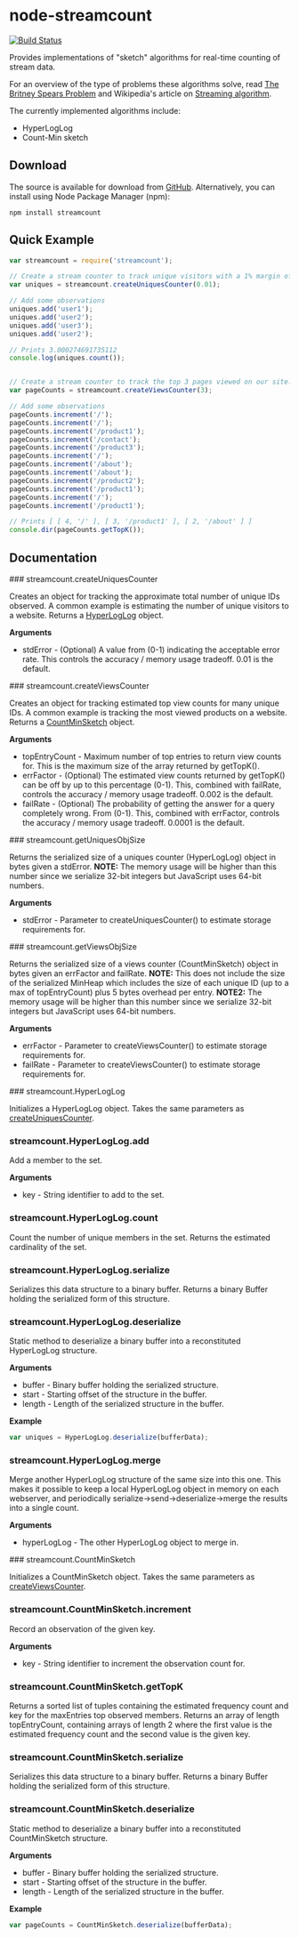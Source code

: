 # node-streamcount

[![Build Status](https://travis-ci.org/jhurliman/node-streamcount.png)](https://travis-ci.org/jhurliman/node-streamcount)

Provides implementations of "sketch" algorithms for real-time counting of
stream data.

For an overview of the type of problems these algorithms solve, read
[The Britney Spears Problem](http://www.americanscientist.org/issues/pub/the-britney-spears-problem)
and Wikipedia's article on [Streaming algorithm](http://en.wikipedia.org/wiki/Streaming_algorithm).

The currently implemented algorithms include:

* HyperLogLog
* Count-Min sketch

## Download

The source is available for download from
[GitHub](http://github.com/jhurliman/node-streamcount).
Alternatively, you can install using Node Package Manager (npm):

    npm install streamcount

## Quick Example

```js
var streamcount = require('streamcount');

// Create a stream counter to track unique visitors with a 1% margin of error.
var uniques = streamcount.createUniquesCounter(0.01);

// Add some observations
uniques.add('user1');
uniques.add('user2');
uniques.add('user3');
uniques.add('user2');

// Prints 3.000274691735112
console.log(uniques.count());


// Create a stream counter to track the top 3 pages viewed on our site.
var pageCounts = streamcount.createViewsCounter(3);

// Add some observations
pageCounts.increment('/');
pageCounts.increment('/');
pageCounts.increment('/product1');
pageCounts.increment('/contact');
pageCounts.increment('/product3');
pageCounts.increment('/');
pageCounts.increment('/about');
pageCounts.increment('/about');
pageCounts.increment('/product2');
pageCounts.increment('/product1');
pageCounts.increment('/');
pageCounts.increment('/product1');

// Prints [ [ 4, '/' ], [ 3, '/product1' ], [ 2, '/about' ] ]
console.dir(pageCounts.getTopK());
```

## Documentation

<a name="createUniquesCounter" />
### streamcount.createUniquesCounter

Creates an object for tracking the approximate total number of unique IDs
observed. A common example is estimating the number of unique visitors to
a website. Returns a [HyperLogLog](#HyperLogLog) object.

__Arguments__

* stdError - (Optional) A value from (0-1) indicating the acceptable error
  rate. This controls the accuracy / memory usage tradeoff. 0.01 is the
  default.

<a name="createViewsCounter" />
### streamcount.createViewsCounter

Creates an object for tracking estimated top view counts for many unique
IDs. A common example is tracking the most viewed products on a website.
Returns a [CountMinSketch](#CountMinSketch) object.

__Arguments__

* topEntryCount - Maximum number of top entries to return view counts for. This
  is the maximum size of the array returned by getTopK().
* errFactor - (Optional) The estimated view counts returned by getTopK() can be
  off by up to this percentage (0-1). This, combined with failRate, controls
  the accuracy / memory usage tradeoff. 0.002 is the default.
* failRate - (Optional) The probability of getting the answer for a query
  completely wrong. From (0-1). This, combined with errFactor, controls the
  accuracy / memory usage tradeoff. 0.0001 is the default.

<a name="getUniquesObjSize" />
### streamcount.getUniquesObjSize

Returns the serialized size of a uniques counter (HyperLogLog) object in
bytes given a stdError. __NOTE:__ The memory usage will be higher than this
number since we serialize 32-bit integers but JavaScript uses 64-bit numbers.

__Arguments__

* stdError - Parameter to createUniquesCounter() to estimate storage
  requirements for.

<a name="getViewsObjSize" />
### streamcount.getViewsObjSize

Returns the serialized size of a views counter (CountMinSketch) object in
bytes given an errFactor and failRate. __NOTE:__ This does not include the size
of the serialized MinHeap which includes the size of each unique ID (up to a
max of topEntryCount) plus 5 bytes overhead per entry. __NOTE2:__ The memory
usage will be higher than this number since we serialize 32-bit integers but
JavaScript uses 64-bit numbers.

__Arguments__

* errFactor - Parameter to createViewsCounter() to estimate storage
  requirements for.
* failRate - Parameter to createViewsCounter() to estimate storage requirements
  for.

<a name="HyperLogLog" />
### streamcount.HyperLogLog

Initializes a HyperLogLog object. Takes the same parameters as
[createUniquesCounter](#createUniquesCounter).

### streamcount.HyperLogLog.add

Add a member to the set.

__Arguments__

* key - String identifier to add to the set.

### streamcount.HyperLogLog.count

Count the number of unique members in the set. Returns the estimated
cardinality of the set.

### streamcount.HyperLogLog.serialize

Serializes this data structure to a binary buffer. Returns a binary Buffer
holding the serialized form of this structure.

### streamcount.HyperLogLog.deserialize

Static method to deserialize a binary buffer into a reconstituted HyperLogLog
structure.

__Arguments__

* buffer - Binary buffer holding the serialized structure.
* start - Starting offset of the structure in the buffer.
* length - Length of the serialized structure in the buffer.

__Example__

```js
var uniques = HyperLogLog.deserialize(bufferData);
```

### streamcount.HyperLogLog.merge

Merge another HyperLogLog structure of the same size into this one. This makes
it possible to keep a local HyperLogLog object in memory on each webserver, and
periodically serialize->send->deserialize->merge the results into a single
count.

__Arguments__

* hyperLogLog - The other HyperLogLog object to merge in.

<a name="CountMinSketch" />
### streamcount.CountMinSketch

Initializes a CountMinSketch object. Takes the same parameters as
[createViewsCounter](#createViewsCounter).

### streamcount.CountMinSketch.increment

Record an observation of the given key.

__Arguments__

* key - String identifier to increment the observation count for.

### streamcount.CountMinSketch.getTopK

Returns a sorted list of tuples containing the estimated frequency count
and key for the maxEntries top observed members. Returns an array of length
topEntryCount, containing arrays of length 2 where the first value is the
estimated frequency count and the second value is the given key.

### streamcount.CountMinSketch.serialize

Serializes this data structure to a binary buffer. Returns a binary Buffer
holding the serialized form of this structure.

### streamcount.CountMinSketch.deserialize

Static method to deserialize a binary buffer into a reconstituted
CountMinSketch structure.

__Arguments__

* buffer - Binary buffer holding the serialized structure.
* start - Starting offset of the structure in the buffer.
* length - Length of the serialized structure in the buffer.

__Example__

```js
var pageCounts = CountMinSketch.deserialize(bufferData);
```
